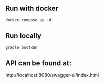 ## Run with docker
`docker-compose up -d`
## Run locally
`gradle bootRun`
## API can be found at:
http://localhost:8080/swagger-ui/index.html